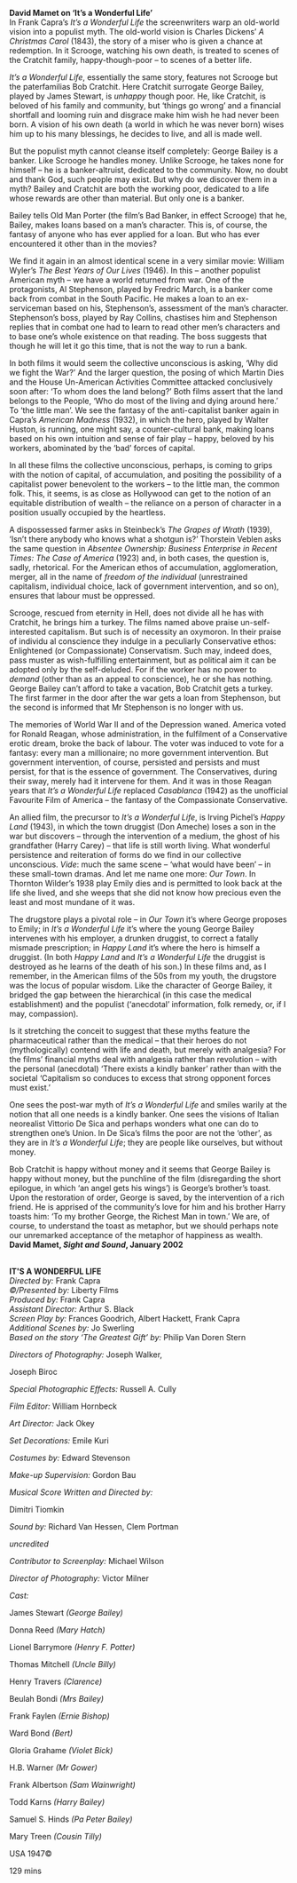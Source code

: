 

**David Mamet on ‘It’s a Wonderful Life’**  
In Frank Capra’s _It’s a Wonderful Life_ the screenwriters warp an old-world vision into a populist myth. The old-world vision is Charles Dickens’ _A Christmas Carol_ (1843), the story of a miser who is given a chance at redemption. In it Scrooge, watching his own death, is treated to scenes of the Cratchit family, happy-though-poor – to scenes of a better life.

_It’s a Wonderful Life_, essentially the same story, features not Scrooge but the paterfamilias Bob Cratchit. Here Cratchit surrogate George Bailey, played by James Stewart, is _unhappy_ though poor. He, like Cratchit, is beloved of his family and community, but ‘things go wrong’ and a financial shortfall and looming ruin and disgrace make him wish he had never been born. A vision of his own death (a world in which he was never born) wises him up to his many blessings, he decides to live, and all is made well.

But the populist myth cannot cleanse itself completely: George Bailey is a banker. Like Scrooge he handles money. Unlike Scrooge, he takes none for himself – he is a banker-altruist, dedicated to the community. Now, no doubt and thank God, such people may exist. But why do we discover them in a myth? Bailey and Cratchit are both the working poor, dedicated to a life whose rewards are other than material. But only one is a banker.

Bailey tells Old Man Porter (the film’s Bad Banker, in effect Scrooge) that he, Bailey, makes loans based on a man’s character. This is, of course, the fantasy of anyone who has ever applied for a loan. But who has ever encountered it other than in  the movies?

We find it again in an almost identical scene in a very similar movie: William Wyler’s _The Best Years of Our Lives_ (1946). In this – another populist American myth – we have a world returned from war. One of the protagonists, Al Stephenson, played by Fredric March, is a banker come back from combat in the South Pacific. He makes a loan to an ex-serviceman based on his, Stephenson’s, assessment of the man’s character. Stephenson’s boss, played by Ray Collins, chastises him and Stephenson replies that in combat one had to learn to read other men’s characters and to base one’s whole existence on that reading. The boss suggests that though he will let it go this time, that is not the way to run a bank.

In both films it would seem the collective unconscious is asking, ‘Why did we fight the War?’ And the larger question, the posing of which Martin Dies and the House Un-American Activities Committee attacked conclusively soon after: ‘To whom does the land belong?’ Both films assert that the land belongs to the People, ‘Who do most of the living and dying around here.’ To ‘the little man’. We see the fantasy of the anti-capitalist banker again in Capra’s _American Madness_ (1932), in which the hero, played by Walter Huston, is running, one might say, a counter-cultural bank, making loans based on his own intuition and sense of fair play – happy, beloved by his workers, abominated by the ‘bad’ forces of capital.

In all these films the collective unconscious, perhaps, is coming to grips with the notion of capital, of accumulation, and positing the possibility of a capitalist power benevolent to the workers – to the little man, the common folk. This, it seems, is as close as Hollywood can get to the notion of an equitable distribution of wealth – the reliance on a person of character in a position usually occupied by the heartless.

A dispossessed farmer asks in Steinbeck’s _The Grapes of Wrath_ (1939), ‘Isn’t there anybody who knows what a shotgun is?’ Thorstein Veblen asks the same question in _Absentee Ownership: Business Enterprise in Recent Times: The Case of America_ (1923) and, in both cases, the question is, sadly, rhetorical. For the American ethos of accumulation, agglomeration, merger, all in the name of _freedom of the individual_ (unrestrained capitalism, individual choice, lack of government intervention, and so on), ensures that labour must be oppressed.

Scrooge, rescued from eternity in Hell, does not divide all he has with Cratchit, he brings him a turkey. The films named above praise un-self-interested capitalism. But such is of necessity an oxymoron. In their praise of individu al conscience they indulge in a peculiarly Conservative ethos: Enlightened (or Compassionate) Conservatism. Such may, indeed does, pass muster as wish-fulfilling entertainment, but as political aim it can be adopted only by the self-deluded. For if the worker has no power to _demand_ (other than as an appeal to conscience), he or she has nothing. George Bailey can’t afford to take a vacation, Bob Cratchit gets a turkey. The first farmer in the door after the war gets a loan from Stephenson, but the second is informed that Mr Stephenson is no longer with us.

The memories of World War II and of the Depression waned. America voted for Ronald Reagan, whose administration, in the fulfilment of a Conservative erotic dream, broke the back of labour. The voter was induced to vote for a fantasy: every man a millionaire; no more government intervention. But government intervention, of course, persisted and persists and must persist, for that is the essence of government. The Conservatives, during their sway, merely had it intervene for them. And it was in those Reagan years that _It’s a Wonderful Life_ replaced _Casablanca_ (1942) as the unofficial Favourite Film of America – the fantasy of the Compassionate Conservative.

An allied film, the precursor to _It’s a Wonderful Life_, is Irving Pichel’s _Happy Land_ (1943), in which the town druggist (Don Ameche) loses a son in the war but discovers – through the intervention of a medium, the ghost of his grandfather (Harry Carey) – that life is still worth living. What wonderful persistence and reiteration of forms do we find in our collective unconscious. _Vide_: much the same scene – ‘what would have been’ – in these small-town dramas. And let me name one more: _Our Town_. In Thornton Wilder’s 1938 play Emily dies and is permitted to look back at the life she lived, and she weeps that she did not know how precious even the least and most mundane of it was.

The drugstore plays a pivotal role – in _Our Town_ it’s where George proposes to Emily; in _It’s a Wonderful Life_ it’s where the young George Bailey intervenes with his employer, a drunken druggist, to correct a fatally mismade prescription; in _Happy Land_ it’s where the hero is himself a druggist. (In both _Happy Land_ and _It’s a Wonderful Life_ the druggist is destroyed as he learns of the death of his son.) In these films and, as I remember, in the American films of the 50s from my youth, the drugstore was the locus of popular wisdom. Like the character of George Bailey, it bridged the gap between the hierarchical (in this case the medical establishment) and the populist (‘anecdotal’ information, folk remedy, or, if I may, compassion).

Is it stretching the conceit to suggest that these myths feature the pharmaceutical rather than the medical – that their heroes do not (mythologically) contend with life and death, but merely with analgesia? For the films’ financial myths deal with analgesia rather than revolution – with the personal (anecdotal) ‘There exists a kindly banker’ rather than with the societal ‘Capitalism so conduces to excess that strong opponent forces must exist.’

One sees the post-war myth of _It’s a Wonderful Life_ and smiles warily at the notion that all one needs is a kindly banker. One sees the visions of ltalian neorealist Vittorio De Sica and perhaps wonders what one can do to strengthen one’s Union. In De Sica’s films the poor are not the ‘other’, as they are in _It’s a Wonderful Life_; they are people like ourselves, but without money.

Bob Cratchit is happy without money and it seems that George Bailey is happy without money, but the punchline of the film (disregarding the short epilogue, in which ‘an angel gets his wings’) is George’s brother’s toast. Upon the restoration of order, George is saved, by the intervention of a rich friend. He is apprised of the community’s love for him and his brother Harry toasts him: ‘To my brother George, the Richest Man in town.’ We are, of course, to understand the toast as metaphor, but we should perhaps note our unremarked acceptance of the metaphor of happiness as wealth.  
**David Mamet, _Sight and Sound_, January 2002**
<br><br>

**IT'S A WONDERFUL LIFE**<br>
_Directed by:_ Frank Capra<br>
_©/Presented by:_ Liberty Films<br>
_Produced by:_ Frank Capra<br>
_Assistant Director:_ Arthur S. Black<br>
_Screen Play by:_ Frances Goodrich, Albert Hackett, Frank Capra<br>
_Additional Scenes by:_ Jo Swerling<br>
_Based on the story ‘The Greatest Gift’ by:_ Philip Van Doren Stern<br>

_Directors of Photography:_ Joseph Walker,

Joseph Biroc<br>

_Special Photographic Effects:_ Russell A. Cully<br>

_Film Editor:_ William Hornbeck<br>

_Art Director:_ Jack Okey<br>

_Set Decorations:_ Emile Kuri<br>

_Costumes by:_ Edward Stevenson<br>

_Make-up Supervision:_ Gordon Bau<br>

_Musical Score Written and Directed by:_

Dimitri Tiomkin<br>

_Sound by:_ Richard Van Hessen, Clem Portman<br>

_uncredited_<br>

_Contributor to Screenplay:_ Michael Wilson<br>

_Director of Photography:_ Victor Milner<br>

_Cast:_<br>

James Stewart _(George Bailey)_<br>

Donna Reed _(Mary Hatch)_<br>

Lionel Barrymore _(Henry F. Potter)_<br>

Thomas Mitchell _(Uncle Billy)_<br>

Henry Travers _(Clarence)_<br>

Beulah Bondi _(Mrs Bailey)_<br>

Frank Faylen _(Ernie Bishop)_<br>

Ward Bond _(Bert)_<br>

Gloria Grahame _(Violet Bick)_<br>

H.B. Warner _(Mr Gower)_<br>

Frank Albertson _(Sam Wainwright)_<br>

Todd Karns _(Harry Bailey)_<br>

Samuel S. Hinds _(Pa Peter Bailey)_<br>

Mary Treen _(Cousin Tilly)_<br>

USA 1947©<br>

129 mins<br>
<br>
<!--stackedit_data:
eyJoaXN0b3J5IjpbMTI4NDAzNzY2N119
-->